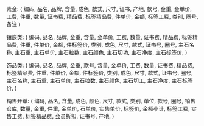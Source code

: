 素金: (
    编码,
    品名,
    品牌,
    含量,
    成色,
    款式,
    尺寸,
    证书,
    产地,
    款号,
    金重,
    金单价,
    工费,
    件重,
    数量,
    证书费,
    精品费,
    标签精品费,
    件单价,
    金额,
    标签工费,
    类别,
    圈号,
    备注
)

镶嵌类: (
    编码,
    品名,
    品牌,
    金重,
    含量,
    金单价,
    工费,
    数量,
    证书费,
    精品费,
    标签精品费,
    件重,
    件单价,
    金额,
    件标签价,
    类别,
    成色,
    尺寸,
    款式,
    证书号,
    圈号,
    主石名称,
    主石重,
    主石单价,
    主石粒数,
    主石颜色,
    主石切功,
    主石净度,
    主石标签价,
)

饰品类: (
    编码,
    品名,
    品牌,
    金重,
    款号,
    含量,
    金单价,
    工费,
    数量,
    证书费,
    精品费,
    标签精品费,
    件重,
    件单价,
    金额,
    件标签价,
    类别,
    成色,
    尺寸,
    款式,
    证书号,
    圈号,
    主石名称,
    主石重,
    主石单价,
    主石粒数,
    主石颜色,
    主石切工,
    主石净度,
    主石标签价,
)

销售开单: (
    编码,
    品名,
    含量,
    成色,
    颜色,
    尺寸,
    款式,
    类别,
    单位,
    款号,
    圈号,
    销售仓库,
    数量,
    金重,
    件重,
    金单价,
    石单价,
    实售单价,
    标签价,
    金额小计,
    标签工费,
    实售工费,
    标签精品费,
    会员折扣,
    证书号,
    产地,
)































